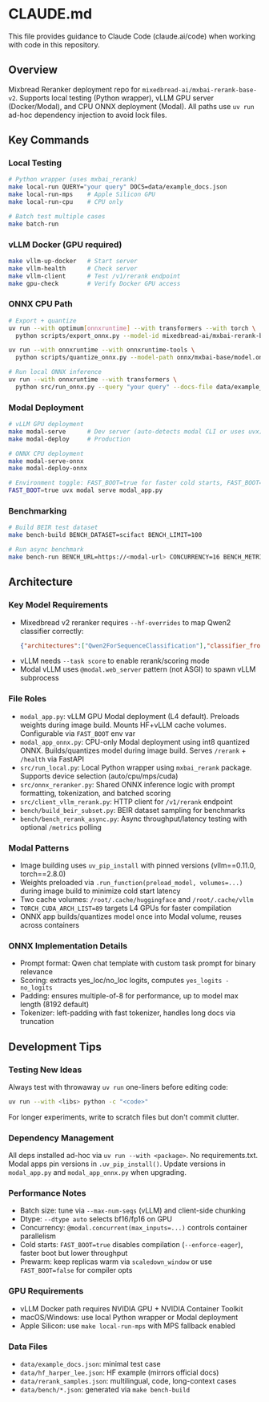 # CLAUDE.md

This file provides guidance to Claude Code (claude.ai/code) when working with code in this repository.

## Overview

Mixbread Reranker deployment repo for `mixedbread-ai/mxbai-rerank-base-v2`. Supports local testing (Python wrapper), vLLM GPU server (Docker/Modal), and CPU ONNX deployment (Modal). All paths use `uv run` ad-hoc dependency injection to avoid lock files.

## Key Commands

### Local Testing
```bash
# Python wrapper (uses mxbai_rerank)
make local-run QUERY="your query" DOCS=data/example_docs.json
make local-run-mps    # Apple Silicon GPU
make local-run-cpu    # CPU only

# Batch test multiple cases
make batch-run
```

### vLLM Docker (GPU required)
```bash
make vllm-up-docker   # Start server
make vllm-health      # Check server
make vllm-client      # Test /v1/rerank endpoint
make gpu-check        # Verify Docker GPU access
```

### ONNX CPU Path
```bash
# Export + quantize
uv run --with optimum[onnxruntime] --with transformers --with torch \
  python scripts/export_onnx.py --model-id mixedbread-ai/mxbai-rerank-base-v2 --out-dir onnx/mxbai-base

uv run --with onnxruntime --with onnxruntime-tools \
  python scripts/quantize_onnx.py --model-path onnx/mxbai-base/model.onnx --out-path onnx/mxbai-base/model-int8.onnx

# Run local ONNX inference
uv run --with onnxruntime --with transformers \
  python src/run_onnx.py --query "your query" --docs-file data/example_docs.json --model-dir onnx/mxbai-base --model-file model-int8.onnx --top-k 3
```

### Modal Deployment
```bash
# vLLM GPU deployment
make modal-serve      # Dev server (auto-detects modal CLI or uses uvx)
make modal-deploy     # Production

# ONNX CPU deployment
make modal-serve-onnx
make modal-deploy-onnx

# Environment toggle: FAST_BOOT=true for faster cold starts, FAST_BOOT=false (default) for better throughput
FAST_BOOT=true uvx modal serve modal_app.py
```

### Benchmarking
```bash
# Build BEIR test dataset
make bench-build BENCH_DATASET=scifact BENCH_LIMIT=100

# Run async benchmark
make bench-run BENCH_URL=https://<modal-url> CONCURRENCY=16 BENCH_METRICS=1
```

## Architecture

### Key Model Requirements
- Mixedbread v2 reranker requires `--hf-overrides` to map Qwen2 classifier correctly:
  ```json
  {"architectures":["Qwen2ForSequenceClassification"],"classifier_from_token":["0","1"],"method":"from_2_way_softmax"}
  ```
- vLLM needs `--task score` to enable rerank/scoring mode
- Modal vLLM uses `@modal.web_server` pattern (not ASGI) to spawn vLLM subprocess

### File Roles
- `modal_app.py`: vLLM GPU Modal deployment (L4 default). Preloads weights during image build. Mounts HF+vLLM cache volumes. Configurable via `FAST_BOOT` env var
- `modal_app_onnx.py`: CPU-only Modal deployment using int8 quantized ONNX. Builds/quantizes model during image build. Serves `/rerank` + `/health` via FastAPI
- `src/run_local.py`: Local Python wrapper using `mxbai_rerank` package. Supports device selection (auto/cpu/mps/cuda)
- `src/onnx_reranker.py`: Shared ONNX inference logic with prompt formatting, tokenization, and batched scoring
- `src/client_vllm_rerank.py`: HTTP client for `/v1/rerank` endpoint
- `bench/build_beir_subset.py`: BEIR dataset sampling for benchmarks
- `bench/bench_rerank_async.py`: Async throughput/latency testing with optional `/metrics` polling

### Modal Patterns
- Image building uses `uv_pip_install` with pinned versions (vllm==0.11.0, torch==2.8.0)
- Weights preloaded via `.run_function(preload_model, volumes=...)` during image build to minimize cold start latency
- Two cache volumes: `/root/.cache/huggingface` and `/root/.cache/vllm`
- `TORCH_CUDA_ARCH_LIST=89` targets L4 GPUs for faster compilation
- ONNX app builds/quantizes model once into Modal volume, reuses across containers

### ONNX Implementation Details
- Prompt format: Qwen chat template with custom task prompt for binary relevance
- Scoring: extracts yes_loc/no_loc logits, computes `yes_logits - no_logits`
- Padding: ensures multiple-of-8 for performance, up to model max length (8192 default)
- Tokenizer: left-padding with fast tokenizer, handles long docs via truncation

## Development Tips

### Testing New Ideas
Always test with throwaway `uv run` one-liners before editing code:
```bash
uv run --with <libs> python -c "<code>"
```
For longer experiments, write to scratch files but don't commit clutter.

### Dependency Management
All deps installed ad-hoc via `uv run --with <package>`. No requirements.txt. Modal apps pin versions in `.uv_pip_install()`. Update versions in `modal_app.py` and `modal_app_onnx.py` when upgrading.

### Performance Notes
- Batch size: tune via `--max-num-seqs` (vLLM) and client-side chunking
- Dtype: `--dtype auto` selects bf16/fp16 on GPU
- Concurrency: `@modal.concurrent(max_inputs=...)` controls container parallelism
- Cold starts: `FAST_BOOT=true` disables compilation (`--enforce-eager`), faster boot but lower throughput
- Prewarm: keep replicas warm via `scaledown_window` or use `FAST_BOOT=false` for compiler opts

### GPU Requirements
- vLLM Docker path requires NVIDIA GPU + NVIDIA Container Toolkit
- macOS/Windows: use local Python wrapper or Modal deployment
- Apple Silicon: use `make local-run-mps` with MPS fallback enabled

### Data Files
- `data/example_docs.json`: minimal test case
- `data/hf_harper_lee.json`: HF example (mirrors official docs)
- `data/rerank_samples.json`: multilingual, code, long-context cases
- `data/bench/*.json`: generated via `make bench-build`
